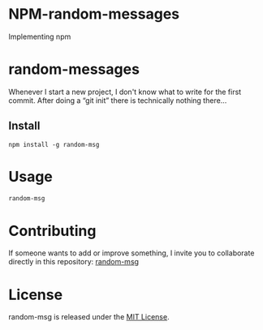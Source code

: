 # NPM-random-messages

Implementing npm

# random-messages

Whenever I start a new project, I don't know what to write for the first commit. After doing a “git init” there is technically nothing there...

## Install

```npm
npm install -g random-msg
```

# Usage

```bash
random-msg
```

# Contributing

If someone wants to add or improve something, I invite you to collaborate directly in this repository: [random-msg](https://github.com/DianaCarolina3/NPM-random-messages)

# License

random-msg is released under the [MIT License](https://opensource.org/licenses/MIT).
